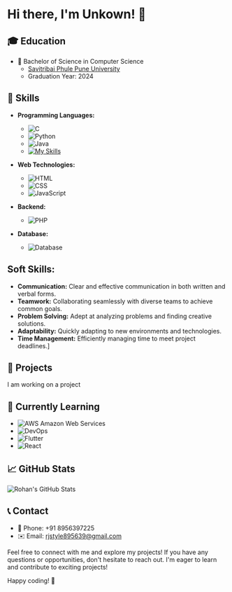 # Hi there, I'm Unkown! 👋

## 🎓 Education

- 🏫 Bachelor of Science in Computer Science
  - [Savitribai Phule Pune University](http://www.unipune.ac.in/)
  - Graduation Year: 2024

## 💼 Skills

- **Programming Languages:**
  - ![C](https://img.shields.io/badge/C-00599C?style=for-the-badge&logo=c&logoColor=white)
  - ![Python](https://img.shields.io/badge/Python-3776AB?style=for-the-badge&logo=python&logoColor=yellow)
  - ![Java](https://img.shields.io/badge/Java-ED8B00?style=for-the-badge&logo=java&logoColor=white)
  - [![My Skills](https://skillicons.dev/icons?i=js,html,css,wasm)](https://skillicons.dev)

- **Web Technologies:**
  - ![HTML](https://img.shields.io/badge/HTML5-E34F26?style=for-the-badge&logo=html5&logoColor=white)
  - ![CSS](https://img.shields.io/badge/CSS3-1572B6?style=for-the-badge&logo=css3&logoColor=white)
  - ![JavaScript](https://img.shields.io/badge/JavaScript-F7DF1E?style=for-the-badge&logo=javascript&logoColor=black)

- **Backend:**
  - ![PHP](https://img.shields.io/badge/PHP-777BB4?style=for-the-badge&logo=php&logoColor=white)

- **Database:**
  - ![Database](https://img.shields.io/badge/Database-003545?style=for-the-badge&logo=mysql&logoColor=white)

## **Soft Skills:**
  - **Communication:** Clear and effective communication in both written and verbal forms.
  - **Teamwork:** Collaborating seamlessly with diverse teams to achieve common goals.
  - **Problem Solving:** Adept at analyzing problems and finding creative solutions.
  - **Adaptability:** Quickly adapting to new environments and technologies.
  - **Time Management:** Efficiently managing time to meet project deadlines.]

## 🚀 Projects

I am working on a project

## 🌱 Currently Learning

- ![AWS](https://img.shields.io/badge/AWS-232F3E?style=for-the-badge&logo=amazon-aws&logoColor=white) Amazon Web Services
- ![DevOps](https://img.shields.io/badge/DevOps-0078D4?style=for-the-badge&logo=azure-devops&logoColor=white)
- ![Flutter](https://img.shields.io/badge/Flutter-02569B?style=for-the-badge&logo=flutter&logoColor=white)
- ![React](https://img.shields.io/badge/React-61DAFB?style=for-the-badge&logo=react&logoColor=white)



## 📈 GitHub Stats

![Rohan's GitHub Stats](https://github-readme-stats.vercel.app/api?username=RohantheRj&show_icons=true&count_private=true)


## 📞 Contact

- 📱 Phone: +91 8956397225
- ✉️ Email: [rjstyle895639@gmail.com](mailto:rjstyle895639@gmail.com)



Feel free to connect with me and explore my projects! If you have any questions or opportunities, don't hesitate to reach out. I'm eager to learn and contribute to exciting projects!

Happy coding! 🚀
